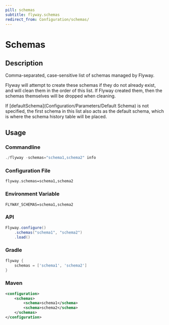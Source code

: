 ```yaml
---
pill: schemas
subtitle: flyway.schemas
redirect_from: Configuration/schemas/
---
```


# Schemas

## Description
Comma-separated, case-sensitive list of schemas managed by Flyway.

Flyway will attempt to create these schemas if they do not already exist, and will clean them in the order of this list.
If Flyway created them, then the schemas themselves will be dropped when cleaning.

If [defaultSchema](Configuration/Parameters/Default Schema) is not specified, the first schema in this list also acts as the default schema, which is where the schema history table will be placed.

## Usage

### Commandline
```powershell
./flyway -schemas="schema1,schema2" info
```

### Configuration File
```properties
flyway.schemas=schema1,schema2
```

### Environment Variable
```properties
FLYWAY_SCHEMAS=schema1,schema2
```

### API
```java
Flyway.configure()
    .schemas("schema1", "schema2")
    .load()
```

### Gradle
```groovy
flyway {
    schemas = ['schema1', 'schema2']
}
```

### Maven
```xml
<configuration>
    <schemas>
        <schema>schema1</schema>
        <schema>schema2</schema>
    </schemas>
</configuration>
```
